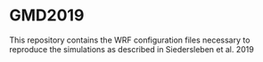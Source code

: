 # GMD2019
This repository contains the WRF configuration files necessary to reproduce the simulations as described in Siedersleben et al. 2019
